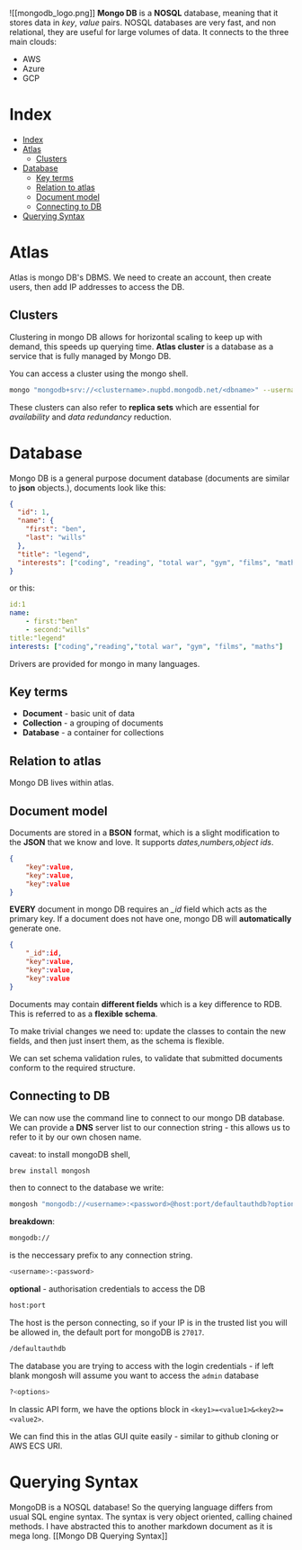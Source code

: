 ![[mongodb_logo.png]]
**Mongo DB** is a **NOSQL** database, meaning that it stores data in _key_, _value_ pairs. NOSQL databases are very fast, and non relational, they are useful for large volumes of data. It connects to the three main clouds:

- AWS
- Azure
- GCP

# Index

- [Index](#index)
- [Atlas](#atlas)
	- [Clusters](#clusters)
- [Database](#database)
	- [Key terms](#key-terms)
	- [Relation to atlas](#relation-to-atlas)
	- [Document model](#document-model)
	- [Connecting to DB](#connecting-to-db)
- [Querying Syntax](#querying-syntax)

# Atlas

Atlas is mongo DB's DBMS. We need to create an account, then create users, then add IP addresses to access the DB.

## Clusters

Clustering in mongo DB allows for horizontal scaling to keep up with demand, this speeds up querying time. **Atlas cluster** is a database as a service that is fully managed by Mongo DB.

You can access a cluster using the mongo shell.

```sh
mongo "mongodb+srv://<clustername>.nupbd.mongodb.net/<dbname>" --username <username>
```

These clusters can also refer to **replica sets** which are essential for _availability_ and _data redundancy_ reduction.

# Database

Mongo DB is a general purpose document database (documents are similar to **json** objects.), documents look like this:

```json
{
  "id": 1,
  "name": {
    "first": "ben",
    "last": "wills"
  },
  "title": "legend",
  "interests": ["coding", "reading", "total war", "gym", "films", "maths"]
}
```

or this:

```yml
id:1
name:
	- first:"ben"
	- second:"wills"
title:"legend"
interests: ["coding","reading","total war", "gym", "films", "maths"]
```

Drivers are provided for mongo in many languages.

## Key terms

- **Document** - basic unit of data
- **Collection** - a grouping of documents
- **Database** - a container for collections

## Relation to atlas

Mongo DB lives within atlas.

## Document model

Documents are stored in a **BSON** format, which is a slight modification to the **JSON** that we know and love. It supports _dates,numbers,object ids_.

```json
{
	"key":value,
	"key":value,
	"key":value
}
```

**EVERY** document in mongo DB requires an _\_id_ field which acts as the primary key. If a document does not have one, mongo DB will **automatically** generate one.

```json
{
	"_id":id,
	"key":value,
	"key":value,
	"key":value
}
```

Documents may contain **different fields** which is a key difference to RDB. This is referred to as a **flexible schema**.

To make trivial changes we need to: update the classes to contain the new fields, and then just insert them, as the schema is flexible.

We can set schema validation rules, to validate that submitted documents conform to the required structure.

## Connecting to DB

We can now use the command line to connect to our mongo DB database. We can provide a **DNS** server list to our connection string - this allows us to refer to it by our own chosen name.

caveat: to install mongoDB shell,

```sh
brew install mongosh
```

then to connect to the database we write:

```sh
mongosh "mongodb://<username>:<password>@host:port/defaultauthdb?options
```

**breakdown**:

```sh
mongodb://
```

is the neccessary prefix to any connection string.

```sh
<username>:<password>
```

**optional** - authorisation credentials to access the DB

```sh
host:port
```

The host is the person connecting, so if your IP is in the trusted list you will be allowed in, the default port for mongoDB is `27017`.

```sh
/defaultauthdb
```

The database you are trying to access with the login credentials - if left blank mongosh will assume you want to access the `admin` database

```sh
?<options>
```

In classic API form, we have the options block in `<key1>=<value1>&<key2>=<value2>`.

We can find this in the atlas GUI quite easily - similar to github cloning or AWS ECS URI.

# Querying Syntax

MongoDB is a NOSQL database! So the querying language differs from usual SQL engine syntax. The syntax is very object oriented, calling chained methods. I have abstracted this to another markdown document as it is mega long. [[Mongo DB Querying Syntax]]

